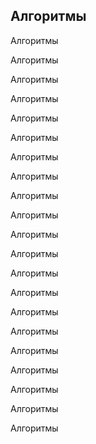 ## Алгоритмы 

Алгоритмы

Алгоритмы

Алгоритмы

Алгоритмы

Алгоритмы

Алгоритмы

Алгоритмы

Алгоритмы

Алгоритмы

Алгоритмы

Алгоритмы

Алгоритмы

Алгоритмы

Алгоритмы

Алгоритмы

Алгоритмы

Алгоритмы

Алгоритмы

Алгоритмы

Алгоритмы

Алгоритмы

